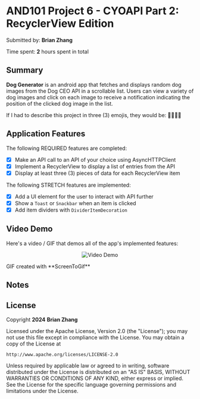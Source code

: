# AND101 Project 6 - CYOAPI Part 2: RecyclerView Edition

Submitted by: **Brian Zhang**

Time spent: **2** hours spent in total

## Summary

**Dog Generator** is an android app that fetches and displays random dog images from the Dog CEO API in a scrollable list. Users can view a variety of dog images and click on each image to receive a notification indicating the position of the clicked dog image in the list.

If I had to describe this project in three (3) emojis, they would be: **🐕‍🦺🐾🐶**

## Application Features

The following REQUIRED features are completed:

- [X] Make an API call to an API of your choice using AsyncHTTPClient
- [X] Implement a RecyclerView to display a list of entries from the API
- [X] Display at least three (3) pieces of data for each RecyclerView item

The following STRETCH features are implemented:

- [X] Add a UI element for the user to interact with API further
- [X] Show a `Toast` or `Snackbar` when an item is clicked
- [X] Add item dividers with `DividerItemDecoration`

## Video Demo

Here's a video / GIF that demos all of the app's implemented features:
<p align="center">
  <img src='https://imgur.com/Sx51VFY.gif' title='Video Demo' width='' alt='Video Demo' />
</p>
GIF created with **ScreenToGif**

<!-- Recommended tools:
- [Kap](https://getkap.co/) for macOS
- [ScreenToGif](https://www.screentogif.com/) for Windows
- [peek](https://github.com/phw/peek) for Linux. -->

## Notes



## License

Copyright **2024** **Brian Zhang**

Licensed under the Apache License, Version 2.0 (the "License");
you may not use this file except in compliance with the License.
You may obtain a copy of the License at

    http://www.apache.org/licenses/LICENSE-2.0

Unless required by applicable law or agreed to in writing, software
distributed under the License is distributed on an "AS IS" BASIS,
WITHOUT WARRANTIES OR CONDITIONS OF ANY KIND, either express or implied.
See the License for the specific language governing permissions and
limitations under the License.
